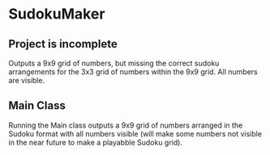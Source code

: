 # SudokuMaker
## **Project is incomplete**
 Outputs a 9x9 grid of numbers, but missing the correct sudoku arrangements for the 3x3 grid of numbers within the 9x9 grid. All numbers are visible.
## Main Class
 Running the Main class outputs a 9x9 grid of numbers arranged in the Sudoku format with all numbers visible (will make some numbers not visible in the near future to make a playabble Sudoku grid).
